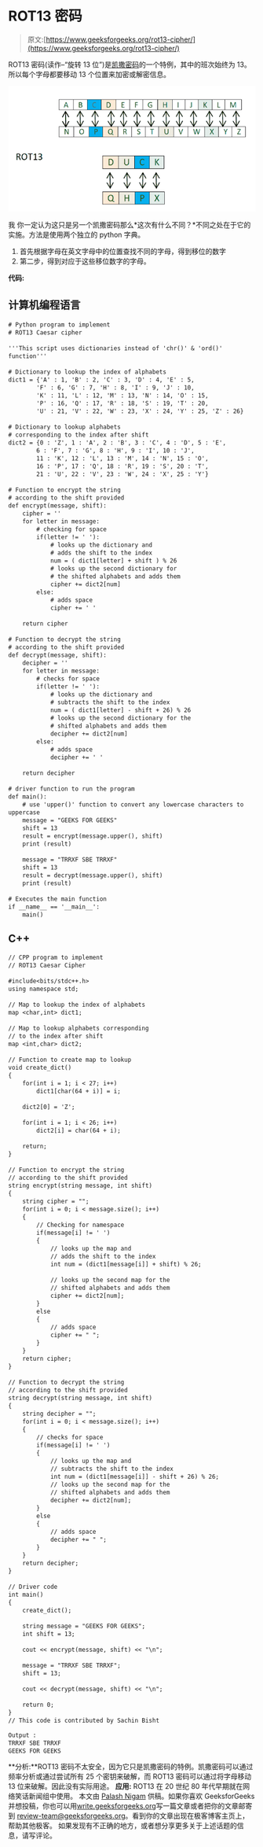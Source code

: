 # ROT13 密码

> 原文:[https://www.geeksforgeeks.org/rot13-cipher/](https://www.geeksforgeeks.org/rot13-cipher/)

ROT13 密码(读作–“旋转 13 位”)是[凯撒密码](https://www.geeksforgeeks.org/caesar-cipher/)的一个特例，其中的班次始终为 13。
所以每个字母都要移动 13 个位置来加密或解密信息。

![](img/d17cab2f9be14cc2c8a577e7832061b0.png)

我
你一定认为这只是另一个凯撒密码那么*这次有什么不同？*不同之处在于它的实施。方法是使用两个独立的 python 字典。

1.  首先根据字母在英文字母中的位置查找不同的字母，得到移位的数字
2.  第二步，得到对应于这些移位数字的字母。

**代码:**

## 计算机编程语言

```
# Python program to implement
# ROT13 Caesar cipher

'''This script uses dictionaries instead of 'chr()' & 'ord()' function'''

# Dictionary to lookup the index of alphabets
dict1 = {'A' : 1, 'B' : 2, 'C' : 3, 'D' : 4, 'E' : 5,
        'F' : 6, 'G' : 7, 'H' : 8, 'I' : 9, 'J' : 10,
        'K' : 11, 'L' : 12, 'M' : 13, 'N' : 14, 'O' : 15,
        'P' : 16, 'Q' : 17, 'R' : 18, 'S' : 19, 'T' : 20,
        'U' : 21, 'V' : 22, 'W' : 23, 'X' : 24, 'Y' : 25, 'Z' : 26}

# Dictionary to lookup alphabets
# corresponding to the index after shift
dict2 = {0 : 'Z', 1 : 'A', 2 : 'B', 3 : 'C', 4 : 'D', 5 : 'E',
        6 : 'F', 7 : 'G', 8 : 'H', 9 : 'I', 10 : 'J',
        11 : 'K', 12 : 'L', 13 : 'M', 14 : 'N', 15 : 'O',
        16 : 'P', 17 : 'Q', 18 : 'R', 19 : 'S', 20 : 'T',
        21 : 'U', 22 : 'V', 23 : 'W', 24 : 'X', 25 : 'Y'}

# Function to encrypt the string
# according to the shift provided
def encrypt(message, shift):
    cipher = ''
    for letter in message:
        # checking for space
        if(letter != ' '):
            # looks up the dictionary and
            # adds the shift to the index
            num = ( dict1[letter] + shift ) % 26
            # looks up the second dictionary for
            # the shifted alphabets and adds them
            cipher += dict2[num]
        else:
            # adds space
            cipher += ' '

    return cipher

# Function to decrypt the string
# according to the shift provided
def decrypt(message, shift):
    decipher = ''
    for letter in message:
        # checks for space
        if(letter != ' '):
            # looks up the dictionary and
            # subtracts the shift to the index
            num = ( dict1[letter] - shift + 26) % 26
            # looks up the second dictionary for the
            # shifted alphabets and adds them
            decipher += dict2[num]
        else:
            # adds space
            decipher += ' '

    return decipher

# driver function to run the program
def main():
    # use 'upper()' function to convert any lowercase characters to uppercase
    message = "GEEKS FOR GEEKS"
    shift = 13
    result = encrypt(message.upper(), shift)
    print (result)

    message = "TRRXF SBE TRRXF"
    shift = 13
    result = decrypt(message.upper(), shift)
    print (result)

# Executes the main function
if __name__ == '__main__':
    main()
```

## C++

```
// CPP program to implement
// ROT13 Caesar Cipher

#include<bits/stdc++.h>
using namespace std;

// Map to lookup the index of alphabets
map <char,int> dict1;

// Map to lookup alphabets corresponding
// to the index after shift
map <int,char> dict2;

// Function to create map to lookup
void create_dict()
{
    for(int i = 1; i < 27; i++)
        dict1[char(64 + i)] = i;

    dict2[0] = 'Z';

    for(int i = 1; i < 26; i++)
        dict2[i] = char(64 + i);

    return;
}

// Function to encrypt the string
// according to the shift provided
string encrypt(string message, int shift)
{
    string cipher = "";
    for(int i = 0; i < message.size(); i++)
    {
        // Checking for namespace
        if(message[i] != ' ')
        {
            // looks up the map and
            // adds the shift to the index
            int num = (dict1[message[i]] + shift) % 26;

            // looks up the second map for the
            // shifted alphabets and adds them
            cipher += dict2[num];
        }
        else
        {
            // adds space
            cipher += " ";
        }
    }
    return cipher;
}

// Function to decrypt the string
// according to the shift provided
string decrypt(string message, int shift)
{
    string decipher = "";
    for(int i = 0; i < message.size(); i++)
    {
        // checks for space
        if(message[i] != ' ')
        {
            // looks up the map and
            // subtracts the shift to the index
            int num = (dict1[message[i]] - shift + 26) % 26;
            // looks up the second map for the
            // shifted alphabets and adds them
            decipher += dict2[num];
        }
        else
        {
            // adds space
            decipher += " ";
        }
    }
    return decipher;
}

// Driver code
int main()
{
    create_dict();

    string message = "GEEKS FOR GEEKS";
    int shift = 13;

    cout << encrypt(message, shift) << "\n";

    message = "TRRXF SBE TRRXF";
    shift = 13;

    cout << decrypt(message, shift) << "\n";

    return 0;
}
// This code is contributed by Sachin Bisht
```

```
Output :
TRRXF SBE TRRXF
GEEKS FOR GEEKS
```

**分析:**ROT13 密码不太安全，因为它只是凯撒密码的特例。凯撒密码可以通过频率分析或通过尝试所有 25 个密钥来破解，而 ROT13 密码可以通过将字母移动 13 位来破解。因此没有实际用途。
**应用:** ROT13 在 20 世纪 80 年代早期就在网络笑话新闻组中使用。
本文由 [Palash Nigam](https://www.linkedin.com/in/palash25) 供稿。如果你喜欢 GeeksforGeeks 并想投稿，你也可以用[write.geeksforgeeks.org](http://www.write.geeksforgeeks.org)写一篇文章或者把你的文章邮寄到 review-team@geeksforgeeks.org。看到你的文章出现在极客博客主页上，帮助其他极客。
如果发现有不正确的地方，或者想分享更多关于上述话题的信息，请写评论。